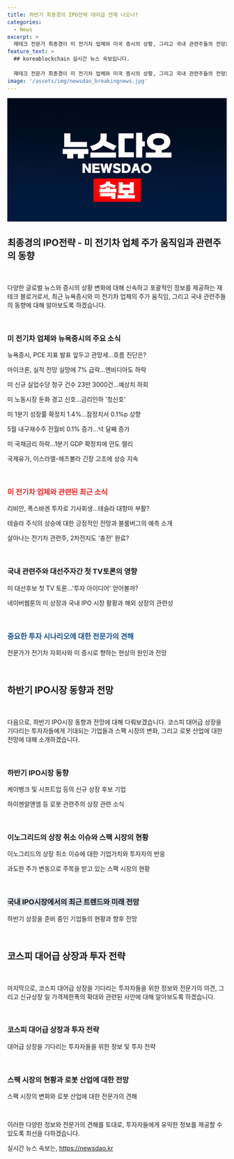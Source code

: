 ```yaml
---
title: 하반기 최종경의 IPO전략 대어급 언제 나오나?
categories:
  - News
excerpt: >
  재테크 전문가 최종경이 미 전기차 업체와 미국 증시의 상황, 그리고 국내 관련주들의 전망을 전문가들과 함께 분석해요. 특히, 리비안과 테슬라의 상황과 국내 관련주들의 향방을 짚고, 미 대선주자간 첫 TV토론과 그에 따른 투자 전략에 대해서도 다루고 있어요. 또한, 국내 IPO 시장의 활황과 미 증시로 향하는 기업들의 이유, 그리고 상장 후 주가 변동성과 스팩 시장의 동향에 대해서도 언급하고 있습니다. 더불어, 이노그리드의 상장 취소 이슈와 로봇 산업에 대한 전망, 그리고 예상되는 신규 상장 기업들에 대해서도 보고 있어 총괄적인 시장 동향을 제시하고 있습니다.
feature_text: >
  ## koreablockchain 실시간 뉴스 속보입니다.

  재테크 전문가 최종경이 미 전기차 업체와 미국 증시의 상황, 그리고 국내 관련주들의 전망을 전문가들과 함께 분석해요. 특히, 리비안과 테슬라의 상황과 국내 관련주들의 향방을 짚고, 미 대선주자간 첫 TV토론과 그에 따른 투자 전략에 대해서도 다루고 있어요. 또한, 국내 IPO 시장의 활황과 미 증시로 향하는 기업들의 이유, 그리고 상장 후 주가 변동성과 스팩 시장의 동향에 대해서도 언급하고 있습니다. 더불어, 이노그리드의 상장 취소 이슈와 로봇 산업에 대한 전망, 그리고 예상되는 신규 상장 기업들에 대해서도 보고 있어 총괄적인 시장 동향을 제시하고 있습니다.
image: '/assets/img/newsdao_breakingnews.jpg'
---
```


<p><img src="/assets/img/newsdao_breakingnews.jpg" alt="koreablockchain 속보" /></p>

<h2 data-ke-size="size26">최종경의 IPO전략 - 미 전기차 업체 주가 움직임과 관련주의 동향</h2>

<p data-ke-size="size16">&nbsp;</p>

<p>다양한 글로벌 뉴스와 증시의 상황 변화에 대해 신속하고 포괄적인 정보를 제공하는 재테크 블로거로서, 최근 뉴욕증시와 미 전기차 업체의 주가 움직임, 그리고 국내 관련주들의 동향에 대해 알아보도록 하겠습니다.</p>

<p data-ke-size="size16">&nbsp;</p>

<h3>미 전기차 업체와 뉴욕증시의 주요 소식</h3>

<p data-ke-size="size16">뉴욕증시, PCE 지표 발표 앞두고 관망세…흐름 진단은?</p>

<p data-ke-size="size16">마이크론, 실적 전망 실망에 7% 급락…엔비디아도 하락</p>

<p data-ke-size="size16">미 신규 실업수당 청구 건수 23만 3000건…예상치 하회</p>

<p data-ke-size="size16">미 노동시장 둔화 경고 신호…금리인하 '청신호'</p>

<p data-ke-size="size16">미 1분기 성장률 확정치 1.4%…잠정치서 0.1%p 상향</p>

<p data-ke-size="size16">5월 내구재수주 전월비 0.1% 증가…넉 달째 증가</p>

<p data-ke-size="size16">미 국채금리 하락…1분기 GDP 확정치에 안도 랠리</p>

<p data-ke-size="size16">국제유가, 이스라엘-헤즈볼라 긴장 고조에 상승 지속</p>

<p data-ke-size="size16">&nbsp;</p>

<h3><b><span style="color: #ee2323;">미 전기차 업체와 관련된 최근 소식</span></b></h3>

<p data-ke-size="size16">리비안, 폭스바겐 투자로 기사회생…테슬라 대항마 부활?</p>

<p data-ke-size="size16">테슬라 주식의 상승에 대한 긍정적인 전망과 블룸버그의 예측 소개</p>

<p data-ke-size="size16">살아나는 전기차 관련주, 2차전지도 '충전' 완료?</p>

<p data-ke-size="size16">&nbsp;</p>

<h3>국내 관련주와 대선주자간 첫 TV토론의 영향</h3>

<p data-ke-size="size16">미 대선후보 첫 TV 토론…'투자 아이디어' 얻어볼까?</p>

<p data-ke-size="size16">네이버웹툰의 미 상장과 국내 IPO 시장 활황과 해외 상장의 관련성</p>

<p data-ke-size="size16">&nbsp;</p>

<h3><span style="color: #1a5490;">중요한 투자 시나리오에 대한 전문가의 견해</span></h3>

<p data-ke-size="size16">전문가가 전기차 자회사와 미 증시로 향하는 현상의 원인과 전망</p>

<p data-ke-size="size16">&nbsp;</p>

<h2 data-ke-size="size26">하반기 IPO시장 동향과 전망</h2>

<p data-ke-size="size16">&nbsp;</p>

<p>다음으로, 하반기 IPO시장 동향과 전망에 대해 다뤄보겠습니다. 코스피 대어급 상장을 기다리는 투자자들에게 기대되는 기업들과 스팩 시장의 변화, 그리고 로봇 산업에 대한 전망에 대해 소개하겠습니다.</p>

<p data-ke-size="size16">&nbsp;</p>

<h3>하반기 IPO시장 동향</h3>

<p data-ke-size="size16">케이뱅크 및 시프트업 등의 신규 상장 후보 기업</p>

<p data-ke-size="size16">하이젠알앤엠 등 로봇 관련주의 상장 관련 소식</p>

<p data-ke-size="size16">&nbsp;</p>

<h3>이노그리드의 상장 취소 이슈와 스팩 시장의 현황</h3>

<p data-ke-size="size16">이노그리드의 상장 취소 이슈에 대한 기업가치와 투자자의 반응</p>

<p data-ke-size="size16">과도한 주가 변동으로 주목을 받고 있는 스팩 시장의 현황</p>

<p data-ke-size="size16">&nbsp;</p>

<h3><b><span style="background-color: #21538527;">국내 IPO시장에서의 최근 트렌드와 미래 전망</span></b></h3>

<p data-ke-size="size16">하반기 상장을 준비 중인 기업들의 현황과 향후 전망</p>

<p data-ke-size="size16">&nbsp;</p>

<h2 data-ke-size="size26">코스피 대어급 상장과 투자 전략</h2>

<p data-ke-size="size16">&nbsp;</p>

<p>마지막으로, 코스피 대어급 상장을 기다리는 투자자들을 위한 정보와 전문가의 의견, 그리고 신규상장 일 가격제한폭의 확대와 관련된 사안에 대해 알아보도록 하겠습니다.</p>

<p data-ke-size="size16">&nbsp;</p>

<h3>코스피 대어급 상장과 투자 전략</h3>

<p data-ke-size="size16">대어급 상장을 기다리는 투자자들을 위한 정보 및 투자 전략</p>

<p data-ke-size="size16">&nbsp;</p>

<h3>스팩 시장의 현황과 로봇 산업에 대한 전망</h3>

<p data-ke-size="size16">스팩 시장의 변화와 로봇 산업에 대한 전문가의 견해</p>

<p data-ke-size="size16">&nbsp;</p>

<p>이러한 다양한 정보와 전문가의 견해를 토대로, 투자자들에게 유익한 정보를 제공할 수 있도록 최선을 다하겠습니다.</p>
실시간 뉴스 속보는, <a href="https://newsdao.kr" rel="dofollow">https://newsdao.kr</a>


